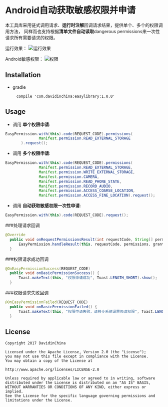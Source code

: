 # Android自动获取敏感权限并申请
本工具库采用链式调用请求、**运行时注解**回调请求结果，提供单个、多个的权限调用方法，
同样而也支持根据**清单文件自动读取**dangerous permissions来一次性请求所有需要请求的权限。


运行效果：
![运行效果](https://image.ibb.co/daSZCF/device_2017_08_13_171734.png)

Android敏感权限：
![权限](https://image.ibb.co/hNVnXF/permission.jpg)

## Installation

* gradle

```
     compile 'com.davidinchina:easylibrary:1.0.0'
```
## Usage
* 调用 **单个权限申请**:
 ```java
EasyPermission.with(this).code(REQUEST_CODE).permissions(
                Manifest.permission.READ_EXTERNAL_STORAGE
        ).request();
 ```
 
* 调用 **多个权限申请**:
 ```java
 EasyPermission.with(this).code(REQUEST_CODE).permissions(
                Manifest.permission.READ_EXTERNAL_STORAGE,
                Manifest.permission.WRITE_EXTERNAL_STORAGE,
                Manifest.permission.CAMERA,
                Manifest.permission.READ_PHONE_STATE,
                Manifest.permission.RECORD_AUDIO,
                Manifest.permission.ACCESS_COARSE_LOCATION,
                Manifest.permission.ACCESS_FINE_LOCATION).request();
 ```
 
* 调用 **自动获取敏感权限一次性申请**:
 ```java
 EasyPermission.with(this).code(REQUEST_CODE).request();
 ```
 
 ###处理请求回调
  ```java
 @Override
    public void onRequestPermissionsResult(int requestCode, String[] permissions, int[] grantResults) {
        EasyPermission.handleResult(this, requestCode, permissions, grantResults);//处理权限申请回调结果
    }
 ```
  ###权限请求成功回调
  ```java
 @OnEasyPermissionSuccess(REQUEST_CODE)
    public void onBasicPermissionSuccess() {
        Toast.makeText(this, "权限申请成功", Toast.LENGTH_SHORT).show();
    }
 ```
 ###权限请求失败回调
  ```java
 @OnEasyPermissionFailed(REQUEST_CODE)
    public void onBasicPermissionFailed() {
        Toast.makeText(this, "权限申请失败，请移步系统设置修改权限", Toast.LENGTH_SHORT).show();
    }
 ```


## License
```license
Copyright 2017 DavidinChina

Licensed under the Apache License, Version 2.0 (the "License");
you may not use this file except in compliance with the License.
You may obtain a copy of the License at

http://www.apache.org/licenses/LICENSE-2.0

Unless required by applicable law or agreed to in writing, software
distributed under the License is distributed on an "AS IS" BASIS,
WITHOUT WARRANTIES OR CONDITIONS OF ANY KIND, either express or implied.
See the License for the specific language governing permissions and
limitations under the License.
```
